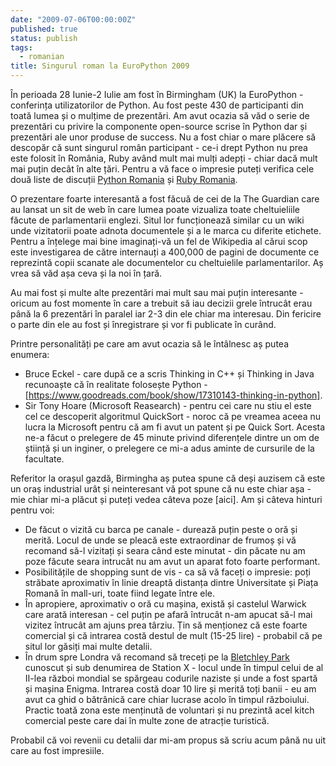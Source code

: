 ```yaml
---
date: "2009-07-06T00:00:00Z"
published: true
status: publish
tags:
  - romanian
title: Singurul roman la EuroPython 2009
---
```

&Icirc;n perioada 28 Iunie-2 Iulie am fost &icirc;n Birmingham (UK) la EuroPython - conferința utilizatorilor de Python. Au fost peste 430 de participanti din toată lumea și o mulțime de prezentări. Am avut ocazia să văd o serie de prezentări cu privire la componente open-source scrise &icirc;n Python dar și prezentări ale unor produse de success. Nu a fost chiar o mare plăcere să descopăr că sunt singurul rom&acirc;n participant - ce-i drept Python nu prea este folosit &icirc;n Rom&acirc;nia, Ruby av&acirc;nd mult mai mulți adepți - chiar dacă mult mai puțin dec&acirc;t &icirc;n alte țări. Pentru a vă face o impresie puteți verifica cele două liste de discuții [Python Romania](https://groups.google.com/forum/?hl=ro#!forum/python-romania) și [Ruby Romania](https://groups.google.com/forum/#!forum/rubyonrails-ro).

O prezentare foarte interesantă a fost făcuă de cei de la The Guardian care au lansat un sit de web &icirc;n care lumea poate vizualiza toate cheltuieliile făcute de parlamentarii englezi. Situl lor funcționează similar cu un wiki unde vizitatorii poate adnota documentele și a le marca cu diferite etichete. Pentru a &icirc;nțelege mai bine imaginați-vă un fel de Wikipedia al cărui scop este investigarea de către internauți a 400,000 de pagini de documente ce reprezintă copii scanate ale documentelor cu cheltuielile parlamentarilor. Aș vrea să văd așa ceva și la noi &icirc;n țară.

Au mai fost și multe alte prezentări mai mult sau mai puțin interesante - oricum au fost momente &icirc;n care a trebuit să iau decizii grele &icirc;ntruc&acirc;t erau p&acirc;nă la 6 prezentări &icirc;n paralel iar 2-3 din ele chiar ma interesau. Din fericire o parte din ele au fost și &icirc;nregistrare și vor fi publicate &icirc;n cur&acirc;nd.

Printre personalități pe care am avut ocazia să le &icirc;nt&acirc;lnesc aș putea enumera:

* Bruce Eckel - care după ce a scris Thinking in C++ și Thinking in Java recunoaște că &icirc;n realitate folosește Python - [https://www.goodreads.com/book/show/17310143-thinking-in-python].
* Sir Tony Hoare (Microsoft Reasearch) - pentru cei care nu stiu el este cel ce descoperit algoritmul QuickSort - noroc că pe vreamea aceea nu lucra la Microsoft pentru că am fi avut un patent și pe Quick Sort. Acesta ne-a făcut o prelegere de 45 minute privind diferențele dintre un om de știință și un inginer, o prelegere ce mi-a adus aminte de cursurile de la facultate.

Referitor la orașul gazdă, Birmingha aș putea spune că deși auzisem că este un oraș industrial ur&acirc;t și neinteresant vă pot spune că nu este chiar așa - mie chiar mi-a plăcut și puteți vedea c&acirc;teva poze [aici]. Am și c&acirc;teva hinturi pentru voi:

 * De făcut o vizită cu barca pe canale - durează puțin peste o oră și merită. Locul de unde se pleacă este extraordinar de frumoș și vă recomand să-l vizitați și seara c&acirc;nd este minutat - din păcate nu am poze făcute seara intruc&acirc;t nu am avut un aparat foto foarte performant.
 * Posibilitățile de shopping sunt de vis - ca să vă faceți o impresie: poți străbate aproximativ &icirc;n linie dreaptă distanța dintre Universitate și Piața Romană &icirc;n mall-uri, toate fiind legate &icirc;ntre ele.
 * &Icirc;n apropiere, aproximativ o oră cu mașina, există și castelul Warwick care arată interesan - cel puțin pe afară &icirc;ntruc&acirc;t n-am apucat să-l mai vizitez &icirc;ntruc&acirc;t am ajuns prea t&acirc;rziu. Țin să menționez că este foarte comercial și că intrarea costă destul de mult (15-25 lire) - probabil că pe situl lor găsiți mai multe detalii.
 * &Icirc;n drum spre Londra vă recomand să treceți pe la [Bletchley Park](https://www.bletchleypark.org.uk) cunoscut și sub denumirea de Station X - locul unde &icirc;n timpul celui de al II-lea război mondial se spărgeau codurile naziste și unde a fost spartă și mașina Enigma. Intrarea costă doar 10 lire și merită toți banii - eu am avut ca ghid o bătr&acirc;nică care chiar lucrase acolo &icirc;n timpul războiului. Practic toată zona este menținută de voluntari și nu prezintă acel kitch comercial peste care dai &icirc;n multe zone de atracție turistică.

Probabil că voi revenii cu detalii dar mi-am propus să scriu acum p&acirc;nă nu uit care au fost impresiile.</p>
